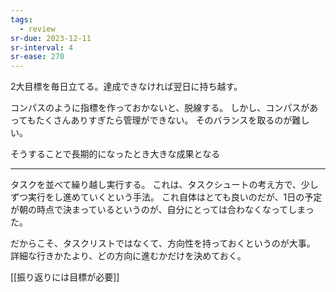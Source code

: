 ```yaml
---
tags:
  - review
sr-due: 2023-12-11
sr-interval: 4
sr-ease: 270
---
```


2大目標を毎日立てる。達成できなければ翌日に持ち越す。

コンパスのように指標を作っておかないと、脱線する。
しかし、コンパスがあってもたくさんありすぎたら管理ができない。
そのバランスを取るのが難しい。

そうすることで長期的になったとき大きな成果となる

---
タスクを並べて繰り越し実行する。
これは、タスクシュートの考え方で、少しずつ実行をし進めていくという手法。
これ自体はとても良いのだが、1日の予定が朝の時点で決まっているというのが、自分にとっては合わなくなってしまった。

だからこそ、タスクリストではなくて、方向性を持っておくというのが大事。
詳細な行きかたより、どの方向に進むかだけを決めておく。




[[振り返りには目標が必要]]